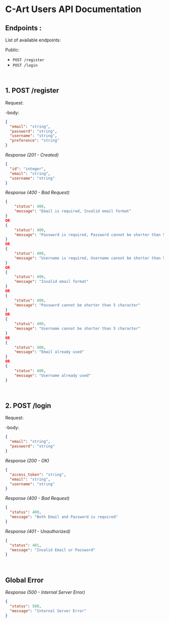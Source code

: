 # C-Art Users API Documentation

## Endpoints :

List of available endpoints:

Public:

- `POST /register`
- `POST /login`

&nbsp;

## 1. POST /register

Request:

-body:

```json
{
  "email": "string",
  "password": "string",
  "username": "string",
  "preference": "string"
}
```

_Response (201 - Created)_

```json
{
  "id": "integer",
  "email": "string",
  "username": "string"
}
```

_Response (400 - Bad Request)_

```json
{
    "status": 400,
    "message": "Email is required, Invalid email format"
}
OR
{
    "status": 400,
    "message": "Password is required, Password cannot be shorter than 5 character"
}
OR
{
    "status": 400,
    "message": "Username is required, Username cannot be shorter than 5 character"
}
OR
{
    "status": 400,
    "message": "Invalid email format"
}
OR
{
    "status": 400,
    "message": "Password cannot be shorter than 5 character"
}
OR
{
    "status": 400,
    "message": "Username cannot be shorter than 5 character"
}
OR
{
    "status": 400,
    "message": "Email already used"
}
OR
{
    "status": 400,
    "message": "Username already used"
}
```

&nbsp;

## 2. POST /login

Request:

-body:

```json
{
  "email": "string",
  "password": "string"
}
```

_Response (200 - OK)_

```json
{
  "access_token": "string",
  "email": "string",
  "username": "string"
}
```

_Response (400 - Bad Request)_

```json
{
  "status": 400,
  "message": "Both Email and Password is required"
}
```

_Response (401 - Unauthorized)_

```json
{
  "status": 401,
  "message": "Invalid Email or Password"
}
```

&nbsp;

## Global Error

_Response (500 - Internal Server Error)_

```json
{
  "status": 500,
  "message": "Internal Server Error"
}
```
